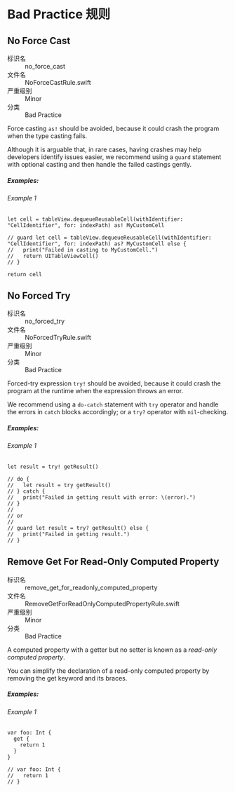 # Bad Practice 规则

## No Force Cast

<dl>
<dt>标识名</dt>
<dd>no_force_cast</dd>
<dt>文件名</dt>
<dd>NoForceCastRule.swift</dd>
<dt>严重级别</dt>
<dd>Minor</dd>
<dt>分类</dt>
<dd>Bad Practice</dd>
</dl>

Force casting `as!` should be avoided, because it could crash the program
when the type casting fails.

Although it is arguable that, in rare cases, having crashes may help developers
identify issues easier, we recommend using a `guard` statement with optional casting
and then handle the failed castings gently.

##### Examples:

###### Example 1

```
let cell = tableView.dequeueReusableCell(withIdentifier: "CellIdentifier", for: indexPath) as! MyCustomCell

// guard let cell = tableView.dequeueReusableCell(withIdentifier: "CellIdentifier", for: indexPath) as? MyCustomCell else {
//   print("Failed in casting to MyCustomCell.")
//   return UITableViewCell()
// }

return cell
```


## No Forced Try

<dl>
<dt>标识名</dt>
<dd>no_forced_try</dd>
<dt>文件名</dt>
<dd>NoForcedTryRule.swift</dd>
<dt>严重级别</dt>
<dd>Minor</dd>
<dt>分类</dt>
<dd>Bad Practice</dd>
</dl>

Forced-try expression `try!` should be avoided, because it could crash the program
at the runtime when the expression throws an error.

We recommend using a `do-catch` statement with `try` operator and handle the errors
in `catch` blocks accordingly; or a `try?` operator with `nil`-checking.

##### Examples:

###### Example 1

```
let result = try! getResult()

// do {
//   let result = try getResult()
// } catch {
//   print("Failed in getting result with error: \(error).")
// }
//
// or
//
// guard let result = try? getResult() else {
//   print("Failed in getting result.")
// }
```


## Remove Get For Read-Only Computed Property

<dl>
<dt>标识名</dt>
<dd>remove_get_for_readonly_computed_property</dd>
<dt>文件名</dt>
<dd>RemoveGetForReadOnlyComputedPropertyRule.swift</dd>
<dt>严重级别</dt>
<dd>Minor</dd>
<dt>分类</dt>
<dd>Bad Practice</dd>
</dl>

A computed property with a getter but no setter is known as
a *read-only computed property*.

You can simplify the declaration of a read-only computed property
by removing the get keyword and its braces.

##### Examples:

###### Example 1

```
var foo: Int {
  get {
    return 1
  }
}

// var foo: Int {
//   return 1
// }
```
